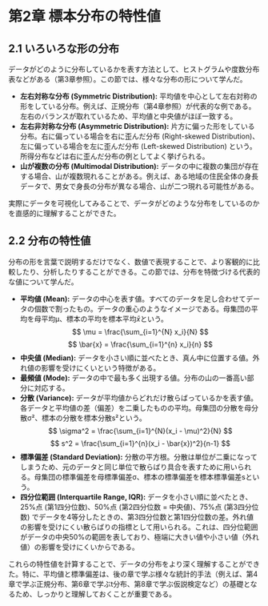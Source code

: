 # 第2章 標本分布の特性値

## 2.1 いろいろな形の分布

データがどのように分布しているかを表す方法として、ヒストグラムや度数分布表などがある（第3章参照）。この節では、様々な分布の形について学んだ。

*   **左右対称な分布 (Symmetric Distribution):** 平均値を中心として左右対称の形をしている分布。例えば、正規分布（第4章参照）が代表的な例である。左右のバランスが取れているため、平均値と中央値がほぼ一致する。
*   **左右非対称な分布 (Asymmetric Distribution):** 片方に偏った形をしている分布。右に偏っている場合を右に歪んだ分布 (Right-skewed Distribution)、左に偏っている場合を左に歪んだ分布 (Left-skewed Distribution) という。所得分布などは右に歪んだ分布の例としてよく挙げられる。
*   **山が複数の分布 (Multimodal Distribution):** データの中に複数の集団が存在する場合、山が複数現れることがある。例えば、ある地域の住民全体の身長データで、男女で身長の分布が異なる場合、山が二つ現れる可能性がある。

実際にデータを可視化してみることで、データがどのような分布をしているのかを直感的に理解することができた。

## 2.2 分布の特性値

分布の形を言葉で説明するだけでなく、数値で表現することで、より客観的に比較したり、分析したりすることができる。この節では、分布を特徴づける代表的な値について学んだ。

*   **平均値 (Mean):** データの中心を表す値。すべてのデータを足し合わせてデータの個数で割ったもの。データの重心のようなイメージである。母集団の平均を母平均μ、標本の平均を標本平均$\bar{x}$という。
    $$
    \mu = \frac{\sum_{i=1}^{N} x_i}{N}
    $$
    $$
    \bar{x} = \frac{\sum_{i=1}^{n} x_i}{n}
    $$
*   **中央値 (Median):** データを小さい順に並べたとき、真ん中に位置する値。外れ値の影響を受けにくいという特徴がある。
*   **最頻値 (Mode):** データの中で最も多く出現する値。分布の山の一番高い部分に対応する。
*   **分散 (Variance):** データが平均値からどれだけ散らばっているかを表す値。各データと平均値の差（偏差）を二乗したものの平均。母集団の分散を母分散σ²、標本の分散を標本分散s²という。
    $$
    \sigma^2 = \frac{\sum_{i=1}^{N}(x_i - \mu)^2}{N}
    $$
    $$
    s^2 = \frac{\sum_{i=1}^{n}(x_i - \bar{x})^2}{n-1}
    $$
*   **標準偏差 (Standard Deviation):** 分散の平方根。分散は単位が二乗になってしまうため、元のデータと同じ単位で散らばり具合を表すために用いられる。母集団の標準偏差を母標準偏差σ、標本の標準偏差を標本標準偏差sという。
*   **四分位範囲 (Interquartile Range, IQR):** データを小さい順に並べたとき、25%点 (第1四分位数)、50%点 (第2四分位数 = 中央値)、75%点 (第3四分位数) でデータを4等分したときの、第3四分位数と第1四分位数の差。外れ値の影響を受けにくい散らばりの指標として用いられる。これは、四分位範囲がデータの中央50%の範囲を表しており、極端に大きい値や小さい値（外れ値）の影響を受けにくいからである。

これらの特性値を計算することで、データの分布をより深く理解することができた。特に、平均値と標準偏差は、後の章で学ぶ様々な統計的手法（例えば、第4章で学ぶ正規分布、第6章で学ぶt分布、第8章で学ぶ仮説検定など）の基礎となるため、しっかりと理解しておくことが重要である。